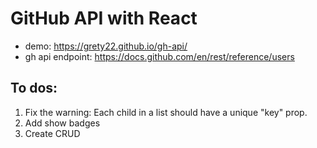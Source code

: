 # GitHub API with React
* demo: https://grety22.github.io/gh-api/
* gh api endpoint: https://docs.github.com/en/rest/reference/users

## To dos:
1. Fix the warning: Each child in a list should have a unique "key" prop.
2. Add show badges
3. Create CRUD 
